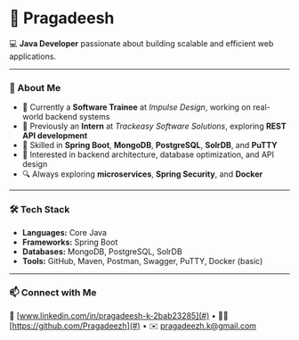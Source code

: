 # 👋 Pragadeesh

💻 **Java Developer** passionate about building scalable and efficient web applications.

---

### 🚀 About Me
- 🌱 Currently a **Software Trainee** at *Impulse Design*, working on real-world backend systems  
- 💼 Previously an **Intern** at *Trackeasy Software Solutions*, exploring **REST API development**  
- 🧠 Skilled in **Spring Boot**, **MongoDB**, **PostgreSQL**, **SolrDB**, and **PuTTY**  
- 🧩 Interested in backend architecture, database optimization, and API design  
- 🔍 Always exploring **microservices**, **Spring Security**, and **Docker**

---

### 🛠️ Tech Stack
- **Languages:** Core Java  
- **Frameworks:** Spring Boot 
- **Databases:** MongoDB, PostgreSQL, SolrDB  
- **Tools:** GitHub, Maven, Postman, Swagger, PuTTY, Docker (basic)

---

### 📫 Connect with Me
💼 [www.linkedin.com/in/pragadeesh-k-2bab23285](#) • 
🧑‍💻 [https://github.com/Pragadeezh](#) • 
✉️ pragadeezh.k@gmail.com
